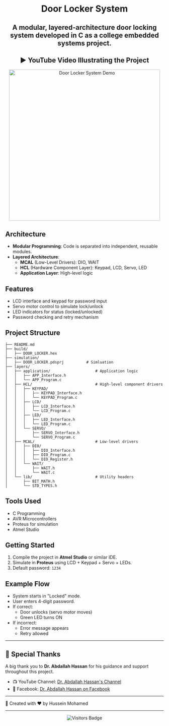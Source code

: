 <h1 align="center">Door Locker System</h1>

<h2 align="center">A modular, layered-architecture door locking system developed in C as a college embedded systems project.</h2>

<h2 align="center">▶️ YouTube Video Illustrating the Project</h2>

<p align="center">
  <a href="https://youtu.be/L7Uvak6_KpI">
    <img src="https://img.youtube.com/vi/L7Uvak6_KpI/0.jpg" alt="Door Locker System Demo" width="480">
  </a>
</p>


## Architecture

- **Modular Programming**: Code is separated into independent, reusable modules.
- **Layered Architecture**:
  - **MCAL** (Low-Level Drivers): DIO, WAIT
  - **HCL** (Hardware Component Layer): Keypad, LCD, Servo, LED
  - **Application Layer**: High-level logic

## Features

- LCD interface and keypad for password input
- Servo motor control to simulate lock/unlock
- LED indicators for status (locked/unlocked)
- Password checking and retry mechanism


## Project Structure

```
├── README.md     
├── build/                    
│   ├── DOOR_LOCKER.hex
├── simulation/                    
│   ├── DOOR_LOCKER.pdsprj          # Simluation
├── layers/
│   ├── application/                    # Application logic  
│   │   ├── APP_Interface.h  
│   │   └── APP_Program.c  
│   ├── HCL/                            # High-level component drivers  
│   │   ├── KEYPAD/  
│   │   │   ├── KEYPAD_Interface.h  
│   │   │   └── KEYPAD_Program.c  
│   │   ├── LCD/  
│   │   │   ├── LCD_Interface.h  
│   │   │   └── LCD_Program.c  
│   │   ├── LED/  
│   │   │   ├── LED_Interface.h  
│   │   │   └── LED_Program.c  
│   │   └── SERVO/  
│   │       ├── SERVO_Interface.h  
│   │       └── SERVO_Program.c  
│   ├── MCAL/                           # Low-level drivers  
│   │   ├── DIO/  
│   │   │   ├── DIO_Interface.h  
│   │   │   ├── DIO_Program.c  
│   │   │   └── DIO_Register.h  
│   │   └── WAIT/  
│   │       ├── WAIT.h  
│   │       └── WAIT.c  
│   └── lib/                            # Utility headers  
│       ├── BIT_MATH.h  
│       └── STD_TYPES.h 
```
## Tools Used

- C Programming
- AVR Microcontrollers
- Proteus for simulation
- Atmel Studio

## Getting Started

1. Compile the project in **Atmel Studio** or similar IDE.
2. Simulate in **Proteus** using LCD + Keypad + Servo + LEDs.
3. Default password: `1234`

## Example Flow

- System starts in "Locked" mode.
- User enters 4-digit password.
- If correct:
  - Door unlocks (servo motor moves)
  - Green LED turns ON
- If incorrect:
  - Error message appears
  - Retry allowed

---
## 🙏 Special Thanks

A big thank you to **Dr. Abdallah Hassan** for his guidance and support throughout this project.

- 📺 YouTube Channel: [Dr. Abdallah Hassan's Channel](https://www.youtube.com/@channel_name)
- 📘 Facebook: [Dr. Abdallah Hassan on Facebook](https://www.facebook.com/AbdallahHassanCSE)

---
📌 Created with ❤️ by Hussein Mohamed

---

<p align="center">
  <img src="https://visitor-badge.laobi.icu/badge?page_id=husseinMohamed7.Layered-Architecture-Door-Locker" alt="Visitors Badge"/>
</p>

